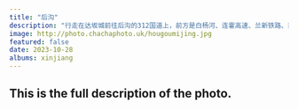 ```yaml
---
title: "后沟"
description: "行走在达坂城前往后沟的312国道上，前方是白杨河、连霍高速、兰新铁路、南疆铁路。推测这里就是白水涧古道。如今它依然在承载着现代交通要道的重任，沿线的山上还假设着高压线塔。往南是通往吐鲁番、古丝绸之路，往北是通往乌鲁木齐，并经过三十里风区（待验证）。这里的河滩美景尚未被人发掘，我徒步8公里走到了这里，因为封路我无法前往后沟进行更深入的拍摄。"
image: http://photo.chachaphoto.uk/hougoumijing.jpg
featured: false
date: 2023-10-28
albums: xinjiang
---
```


## This is the full description of the photo.
